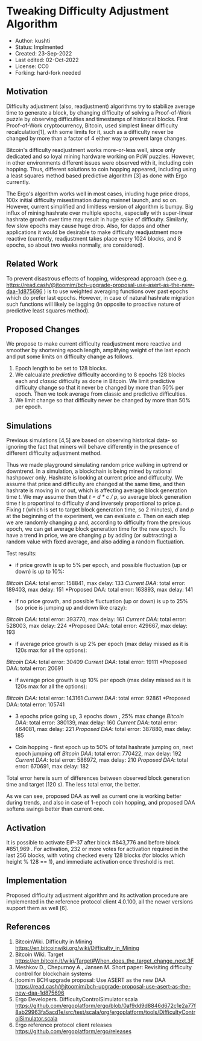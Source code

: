 Tweaking Difficulty Adjustment Algorithm
==========================================

* Author: kushti
* Status: Implmented
* Created: 23-Sep-2022
* Last edited: 02-Oct-2022
* License: CC0
* Forking: hard-fork needed 

Motivation 
----------

Difficulty adjustment (also, readjustment) algorithms try to stabilize average time to generate a block, by changing difficulty of solving a Proof-of-Work puzzle by observing difficulties and timestamps of historical blocks. First Proof-of-Work cryptocurrency, Bitcoin, used simplest linear difficulty recalculation[1], with some limits for it, such as a difficulty never be changed by more than a factor of 4 either way to prevent large changes. 

Bitcoin's difficulty readjustment works more-or-less well, since only dedicated and so loyal mining hardware working on PoW puzzles. However, in other environments different issues were observed with it, including coin hopping. Thus, different solutions to coin hopping appeared, including using a least squares method based predictive algorithm [3] as done with Ergo currently.

The Ergo's algorithm works well in most cases, inluding huge price drops, 100x initial difficulty misestimation during mainnet launch, and so on. However, current simplified and limitless version of algorithm is bumpy. Big influx of mining hashrate over multiple epochs, especially with super-linear hashrate growth over time may result in huge spike of difficulty. Similarly, few slow epochs may cause huge drop. Also, for dapps and other applications it would be desirable to make difficulty readjustment more reactive (currently, readjustment takes place every 1024 blocks, and 8 epochs, so about two weeks normally, are considered).   

Related Work
------------

To prevent disastrous effects of hopping, widespread approach (see e.g. https://read.cash/@jtoomim/bch-upgrade-proposal-use-asert-as-the-new-daa-1d875696 ) is to use weighted averaging functions over past epochs which do prefer last epochs.
However, in case of natural hashrate migration such functions will likely be lagging (in opposite to proactive nature of predictive least squares method). 

Proposed Changes
----------------

We propose to make current difficulty readjustment more reactive and smoother by shortening epoch length, amplifying weight of the last epoch and put some limits on difficulty change as follows.

1. Epoch length to be set to 128 blocks. 
2. We calcualate *predictive* difficulty according to 8 epochs 128 blocks each and *classic* difficulty as done in Bitcoin. 
We limit predictive difficulty change so that it never be changed by more than 50% per epoch. Then we took average from classic and predictive difficulties. 
3. We limit change so that difficulty never be changed by more than 50% per epoch.


Simulations
-----------

Previous simulations [4,5] are based on observing historical data- so ignoring the fact that miners will behave differently in the presence of different difficulty adjustment method.

Thus we made playground simulating random price walking in uptrend or downtrend. In a simulation, a blockchain is being mined by rational hashpower only. Hashrate is looking at current price and diffuculty. We assume that price and difficulty are changed at the same time, and then hashrate is moving in or out, which is affecting average block generation time *t*. We may assume then that *t = d * c / p*, so average block generation time *t* is proportinal to difficulty *d* and inversely proportional to price *p*. Fixing *t* (which is set to target block generation time, so 2 minutes), *d* and *p* at the beginning of the experiment, we can evaluate *c*. Then on each step we are randomly changing *p* and, according to difficulty from the previous epoch, we can get average block generation time for the new epoch. To have a trend in price, we are changing *p* by adding (or subtracting) a random value with fixed average, and also adding a random fluctuation. 

Test results:

* if price growth is up to 5% per epoch, and possible fluctuation (up or down) is up to 10%:

*Bitcoin DAA*: total error: 158841, max delay: 133
*Current DAA*: total error: 189403, max delay: 151
*Proposed DAA: total error: 163893, max delay: 141 


* if no price growth, and possible fluctuation (up or down) is up to 25% (so price is jumping up and down like crazy):

*Bitcoin DAA*: total error: 393770, max delay: 161
*Current DAA*: total error: 528003, max delay: 224
*Proposed DAA: total error: 429667, max delay: 193 

* if average price growth is up 2% per epoch (max delay missed as it is 120s max for all the options):

*Bitcoin DAA*: total error: 30409
*Current DAA*: total error: 19111
*Proposed DAA: total error: 20691

* if average price growth is up 10% per epoch (max delay missed as it is 120s max for all the options):

*Bitcoin DAA*: total error: 143161
*Current DAA*: total error: 92861
*Proposed DAA: total error: 105741

* 3 epochs price going up, 3 epochs down , 25% max change
*Bitcoin DAA*: total error: 380139, max delay: 160
*Current DAA*: total error: 464081, max delay: 221
*Proposed DAA*: total error: 387880, max delay: 185

* Coin hopping - first epoch up to 50% of total hashrate jumping on, next epoch jumping off 
*Bitcoin DAA*: total error: 770422, max delay: 192
*Current DAA*: total error: 586972, max delay: 210
*Proposed DAA*: total error: 670691, max delay: 182

Total error here is sum of differences between observed block generation time and target (120 s). The less total error, the better.

As we can see, proposed DAA as well as current one is working better during trends, and also in case of 1-epoch coin hopping, and proposed DAA softens swings better than current one. 

Activation
----------

It is possible to activate EIP-37 after block #843,776 and before block #851,969 . For activation, 232 or more votes for activation required in the last 256 blocks, with voting checked every 128 blocks (for blocks which height % 128 == 1), and immediate activation once threshold is met. 

Implementation
--------------

Proposed difficulty adjustment algorithm and its activation procedure are implemented in the reference protocol client 4.0.100, all the newer versions support them as well [6]. 


References
----------

1. BitcoinWiki. Difficulty in Mining https://en.bitcoinwiki.org/wiki/Difficulty_in_Mining
2. Bitcoin Wiki. Target https://en.bitcoin.it/wiki/Target#When_does_the_target_change_next.3F
3. Meshkov D., Chepurnoy A., Jansen M. Short paper: Revisiting difficulty control for blockchain systems
4. jtoomim BCH upgrade proposal: Use ASERT as the new DAA https://read.cash/@jtoomim/bch-upgrade-proposal-use-asert-as-the-new-daa-1d875696
5. Ergo Developers. DifficultyControlSimulator.scala https://github.com/ergoplatform/ergo/blob/0af9dd9d8846d672c1e2a77f8ab29963fa5acd1e/src/test/scala/org/ergoplatform/tools/DifficultyControlSimulator.scala
6. Ergo reference protocol client releases https://github.com/ergoplatform/ergo/releases

